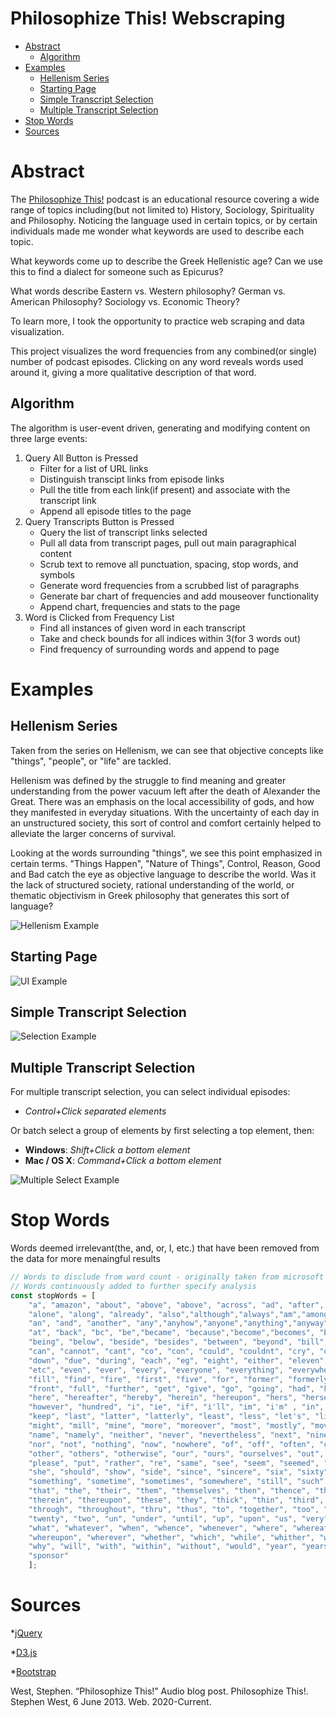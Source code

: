 # Philosophize This! Webscraping

- [Abstract](#abstract)
  * [Algorithm](#algorithm)
- [Examples](#examples)
  * [Hellenism Series](#hellenism-series)
  * [Starting Page](#starting-page)
  * [Simple Transcript Selection](#simple-transcript-selection)
  * [Multiple Transcript Selection](#multiple-transcript-selection)
- [Stop Words](#stop-words)
- [Sources](#sources)


# Abstract

The [Philosophize This!](https://www.philosophizethis.org/) podcast is an educational resource covering a wide range of topics including(but not limited to) History, Sociology, Spirituality and Philosophy. Noticing the language used in certain topics, or by certain individuals made me wonder what keywords are used to describe each topic.

What keywords come up to describe the Greek Hellenistic age? Can we use this to find a dialect for someone such as Epicurus?

What words describe Eastern vs. Western philosophy? German vs. American Philosophy? Sociology vs. Economic Theory?

To learn more, I took the opportunity to practice web scraping and data visualization.

This project visualizes the word frequencies from any combined(or single) number of podcast episodes. Clicking on any word reveals words used around it, giving a more qualitative
description of that word.

## Algorithm

The algorithm is user-event driven, generating and modifying content on three large events:

1. Query All Button is Pressed
	* Filter for a list of URL links
	* Distinguish transcipt links from episode links
	* Pull the title from each link(if present) and associate with the transcript link
	* Append all episode titles to the page
2. Query Transcripts Button is Pressed
	* Query the list of transcript links selected
	* Pull all data from transcript pages, pull out main paragraphical content
	* Scrub text to remove all punctuation, spacing, stop words, and symbols
	* Generate word frequencies from a scrubbed list of paragraphs
	* Generate bar chart of frequencies and add mouseover functionality
	* Append chart, frequencies and stats to the page
3. Word is Clicked from Frequency List
	* Find all instances of given word in each transcript
	* Take and check bounds for all indices within 3(for 3 words out)
	* Find frequency of surrounding words and append to page

# Examples

## Hellenism Series
Taken from the series on Hellenism, we can see that objective concepts like "things", "people", or "life" are tackled.

Hellenism was defined by the struggle to find meaning and greater understanding from the power vacuum left after the death of Alexander the Great. There was an emphasis on the local accessibility of gods, and how they manifested in everyday situations. With the uncertainty of each day in an unstructured society, this sort of control and comfort certainly helped to alleviate the larger concerns of survival.

Looking at the words surrounding "things", we see this point emphasized in certain terms. "Things Happen", "Nature of Things", Control, Reason, Good and Bad catch the eye as objective language to describe the world. Was it the lack of structured society, rational understanding of the world, or thematic objectivism in Greek philosophy that generates this sort of language?

<img alt="Hellenism Example" src="images/4.png">

## Starting Page
<img alt="UI Example" src="/images/1.png">

## Simple Transcript Selection
<img alt="Selection Example" src="images/2.png">

## Multiple Transcript Selection


For multiple transcript selection, you can select individual episodes:
- _Control+Click separated elements_					

Or batch select a group of elements by first selecting a top element, then:		
- **Windows**: _Shift+Click a bottom element_		
- **Mac / OS X**: _Command+Click a bottom element_		

<img alt="Multiple Select Example" src="images/3.png">


# Stop Words

Words deemed irrelevant(the, and, or, I, etc.) that have been removed from the data for more menaingful results

```javascript
// Words to disclude from word count - originally taken from microsoft PowerBI-Visuals-WordCloud
// Words continuously added to further specify analysis
const stopWords = [ 
    "a", "amazon", "about", "above", "above", "across", "ad", "after", "afterwards", "again", "against", "all", "almost", 
    "alone", "along", "already", "also","although","always","am","among", "amongst", "amoungst", "amount",  
    "an", "and", "another", "any","anyhow","anyone","anything","anyway", "anywhere", "are", "aren't", "around", "as",  
    "at", "back", "bc", "be","became", "because","become","becomes", "becoming", "been", "before", "beforehand", "behind", 
    "being", "below", "beside", "besides", "between", "beyond", "bill", "both", "bottom","but", "by", "call", 
    "can", "cannot", "cant", "co", "con", "could", "couldnt", "cry", "de", "describe", "detail", "do", "done", "don't", 
    "down", "due", "during", "each", "eg", "eight", "either", "eleven","else", "elsewhere", "empty", "enough", "episode", 
    "etc", "even", "ever", "every", "everyone", "everything", "everywhere", "except", "few", "fifteen", "fify", 
    "fill", "find", "fire", "first", "five", "for", "former", "formerly", "forty", "found", "four", "from", 
    "front", "full", "further", "get", "give", "go", "going", "had", "has", "hasnt", "have", "he", "hello", "hence", "her", 
    "here", "hereafter", "hereby", "herein", "hereupon", "hers", "herself", "him", "himself", "his", "how",
    "however", "hundred", "i", "ie", "if", "i'll", "im", "i'm" , "in", "inc", "indeed", "interest", "into", "is", "it", "its", "it’s", "itself", "just",
    "keep", "last", "latter", "latterly", "least", "less", "let's", "like", "ltd", "made", "many", "may", "me", "meanwhile", 
    "might", "mill", "mine", "more", "moreover", "most", "mostly", "move", "much", "must", "my", "myself", 
    "name", "namely", "neither", "never", "nevertheless", "next", "nine", "no", "nobody", "none", "noone", 
    "nor", "not", "nothing", "now", "nowhere", "of", "off", "often", "on", "once", "one", "only", "onto", "or", 
    "other", "others", "otherwise", "our", "ours", "ourselves", "out", "over", "own","part", "per", "perhaps", 
    "please", "put", "rather", "re", "same", "see", "seem", "seemed", "seeming", "seems", "serious", "several", 
    "she", "should", "show", "side", "since", "sincere", "six", "sixty", "so", "some", "somehow", "someone", 
    "something", "sometime", "sometimes", "somewhere", "still", "such", "take", "ten", "than", 
    "that", "the", "their", "them", "themselves", "then", "thence", "there", "thereafter", "thereby", "therefore", 
    "therein", "thereupon", "these", "they", "thick", "thin", "third", "this", "those", "though", "three", 
    "through", "throughout", "thru", "thus", "to", "together", "too", "top", "toward", "towards", "transcript", "twelve", 
    "twenty", "two", "un", "under", "until", "up", "upon", "us", "very", "via", "was", "we", "well", "were", 
    "what", "whatever", "when", "whence", "whenever", "where", "whereafter", "whereas", "whereby", "wherein",
    "whereupon", "wherever", "whether", "which", "while", "whither", "who", "whoever", "whole", "whom", "whose", 
    "why", "will", "with", "within", "without", "would", "year", "years", "yet", "you", "your", "youre", "you're", "yours", "yourself", "yourselves", "the", "stephen", "west",
    "sponsor"
    ];

```

# Sources

*[jQuery](https://jquery.com/)

*[D3.js](https://d3js.org/)

*[Bootstrap](https://getbootstrap.com/)

West, Stephen. “Philosophize This!” Audio blog post. Philosophize This!. Stephen West, 6 June 2013. Web. 2020-Current.

